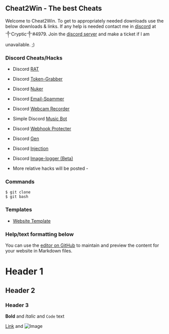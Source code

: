 <link rel="shortcut icon" type="image/x-icon" href="favicon.ico?">

## Cheat2Win - The best Cheats

Welcome to Cheat2Win. To get to appropriately needed downloads use the below downloads & links. If any help is needed contact me in [discord](discord.com) at ༒Cryptic༒#4979. Join the [discord server](discord.gg/WpSkq4d4tk) and make a ticket if I am unavailable. ;)  



### Discord Cheats/Hacks

- Discord [RAT](https://github.com/Rdimo/DiscordRAT.git)
- Discord [Token-Grabber](https://github.com/Rdimo/Hazard-Token-Grabber-V2.git)
- Discord [Nuker](https://github.com/Rdimo/Hazard-Nuker.git)
- Discord [Email-Spammer](https://github.com/Rdimo/Discord-email-spammer-exploit.git)
- Discord [Webcam Recorder](https://github.com/Rdimo/Webcam-recorder.git)
- Simple Discord [Music Bot](https://github.com/Rdimo/Simple-Discord-Music-Bot.git)
- Discord [Webhook Protecter](https://github.com/Rdimo/Discord-Webhook-Protector.git)
- Discord [Gen](https://github.com/Rdimo/GenBot.git)
- Discord [Injection](https://github.com/Rdimo/Discord-Injection.git)
- Discord [Image-logger (Beta)](https://github.com/DarkoPendragon/discord.js-image-logger.git)

- More relative hacks will be posted -

### Commands
```
$ git clone
$ git bash
```


### Templates

- [Website Template](https://github.com/Rdimo/Cheataway.git)



### Help/text formatting below

You can use the [editor on GitHub](https://github.com/Cyp3ess/Cheat2Win/edit/main/README.md) to maintain and preview the content for your website in Markdown files.

# Header 1
## Header 2
### Header 3


**Bold** and _Italic_ and `Code` text

[Link](url) and ![Image](src)
